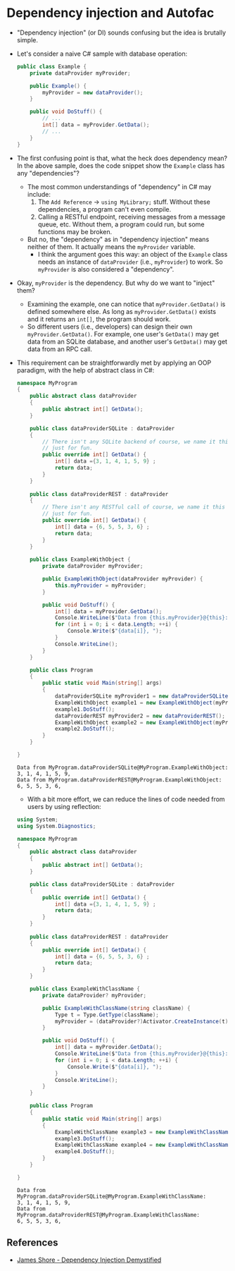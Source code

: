 # Dependency injection and Autofac

* "Dependency injection" (or DI) sounds confusing but the idea is brutally
simple.

* Let's consider a naive C# sample with database operation:
    ```C#
    public class Example {
        private dataProvider myProvider;

        public Example() {
            myProvider = new dataProvider();
        }

        public void DoStuff() {
            // ...
            int[] data = myProvider.GetData();
            // ...
        }
    } 
    ```

* The first confusing point is that, what the heck does dependency mean? In
the above sample, does the code snippet show the `Example` class has any
"dependencies"?
    * The most common understandings of "dependency" in C# may include:
        1. The `Add Reference` -> `using MyLibrary;` stuff. Without these
        dependencies, a program can't even compile.
        2. Calling a RESTful endpoint, receiving messages from a message queue,
        etc. Without them, a program could run, but some functions may be broken.
    * But no, the "dependency" as in "dependency injection" means neither of
    them. It actually means the `myProvider` variable.
        * I think the argument goes this way: an object of the `Example` class
        needs an instance of `dataProvider` (i.e., `myProvider`) to work. So
        `myProvider` is also considered a "dependency".

* Okay, `myProvider` is the dependency. But why do we want to "inject" them?
    * Examining the example, one can notice that `myProvider.GetData()` is
    defined somewhere else. As long as `myProvider.GetData()` exists and it 
    returns an `int[]`, the program should work.
    * So different users (i.e., developers) can design their own
    `myProvider.GetData()`. For example, one user's `GetData()` may get data
    from an SQLite database, and another user's `GetData()` may get data from an 
    RPC call.

* This requirement can be straightforwardly met by applying an OOP
paradigm, with the help of abstract class in C#:

    ```C#
    namespace MyProgram
    {
        public abstract class dataProvider
        {
            public abstract int[] GetData();
        }

        public class dataProviderSQLite : dataProvider
        {
            // There isn't any SQLite backend of course, we name it this way...
            // just for fun.
            public override int[] GetData() {
                int[] data ={3, 1, 4, 1, 5, 9} ;
                return data;
            }
        }
        
        public class dataProviderREST : dataProvider
        {
            // There isn't any RESTful call of course, we name it this way...
            // just for fun.
            public override int[] GetData() {
                int[] data = {6, 5, 5, 3, 6} ;
                return data;
            }
        }
        
        public class ExampleWithObject {
            private dataProvider myProvider;

            public ExampleWithObject(dataProvider myProvider) {
                this.myProvider = myProvider;
            }

            public void DoStuff() {
                int[] data = myProvider.GetData();
                Console.WriteLine($"Data from {this.myProvider}@{this}:");
                for (int i = 0; i < data.Length; ++i) {
                    Console.Write($"{data[i]}, ");
                }
                Console.WriteLine();
            }
        }

        public class Program
        {
            public static void Main(string[] args)
            {
                dataProviderSQLite myProvider1 = new dataProviderSQLite();
                ExampleWithObject example1 = new ExampleWithObject(myProvider1);
                example1.DoStuff();
                dataProviderREST myProvider2 = new dataProviderREST();
                ExampleWithObject example2 = new ExampleWithObject(myProvider2);
                example2.DoStuff();
            }
        }

    }
    ```
    ```
    Data from MyProgram.dataProviderSQLite@MyProgram.ExampleWithObject:
    3, 1, 4, 1, 5, 9, 
    Data from MyProgram.dataProviderREST@MyProgram.ExampleWithObject:
    6, 5, 5, 3, 6, 
    ```

    * With a bit more effort, we can reduce the lines of code needed from users
    by using reflection:

    ```C#
    using System;
    using System.Diagnostics;

    namespace MyProgram
    {
        public abstract class dataProvider
        {
            public abstract int[] GetData();
        }

        public class dataProviderSQLite : dataProvider
        {
            public override int[] GetData() {
                int[] data ={3, 1, 4, 1, 5, 9} ;
                return data;
            }
        }
        
        public class dataProviderREST : dataProvider
        {
            public override int[] GetData() {
                int[] data = {6, 5, 5, 3, 6} ;
                return data;
            }
        }

        public class ExampleWithClassName {
            private dataProvider? myProvider;

            public ExampleWithClassName(string className) {
                Type t = Type.GetType(className); 
                myProvider = (dataProvider?)Activator.CreateInstance(t);
            }

            public void DoStuff() {
                int[] data = myProvider.GetData();
                Console.WriteLine($"Data from {this.myProvider}@{this}:");
                for (int i = 0; i < data.Length; ++i) {
                    Console.Write($"{data[i]}, ");
                }
                Console.WriteLine();
            }
        }

        public class Program
        {
            public static void Main(string[] args)
            {
                ExampleWithClassName example3 = new ExampleWithClassName("MyProgram.dataProviderSQLite");
                example3.DoStuff();
                ExampleWithClassName example4 = new ExampleWithClassName("MyProgram.dataProviderREST");
                example4.DoStuff();
            }
        }

    }
    ```
    ```
    Data from MyProgram.dataProviderSQLite@MyProgram.ExampleWithClassName:
    3, 1, 4, 1, 5, 9,
    Data from MyProgram.dataProviderREST@MyProgram.ExampleWithClassName:
    6, 5, 5, 3, 6, 
    ```

## References

* [James Shore - Dependency Injection Demystified](https://www.jamesshore.com/v2/blog/2006/dependency-injection-demystified)
